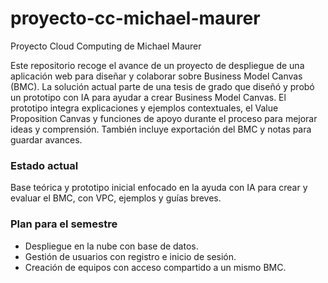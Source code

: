 # proyecto-cc-michael-maurer
Proyecto Cloud Computing de Michael Maurer

Este repositorio recoge el avance de un proyecto de despliegue de una aplicación web para diseñar y colaborar sobre Business Model Canvas (BMC). La solución actual parte de una tesis de grado que diseñó y probó un prototipo con IA para ayudar a crear Business Model Canvas. El prototipo integra explicaciones y ejemplos contextuales, el Value Proposition Canvas y funciones de apoyo durante el proceso para mejorar ideas y comprensión. También incluye exportación del BMC y notas para guardar avances. 

### Estado actual

Base teórica y prototipo inicial enfocado en la ayuda con IA para crear y evaluar el BMC, con VPC, ejemplos y guías breves. 


### Plan para el semestre

- Despliegue en la nube con base de datos.
- Gestión de usuarios con registro e inicio de sesión.
- Creación de equipos con acceso compartido a un mismo BMC.
